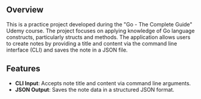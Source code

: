 ## Overview

This is a practice project developed during the "Go - The Complete Guide" Udemy course. The project focuses on applying knowledge of Go language constructs, particularly structs and methods. The application allows users to create notes by providing a title and content via the command line interface (CLI) and saves the note in a JSON file.

## Features

- **CLI Input**: Accepts note title and content via command line arguments.
- **JSON Output**: Saves the note data in a structured JSON format.

